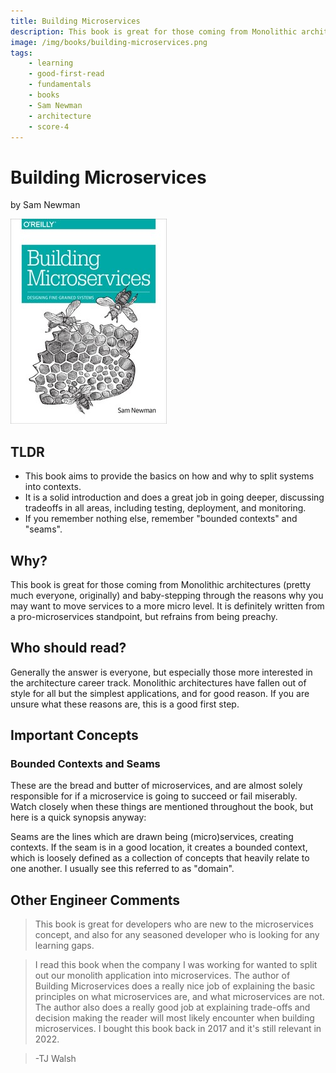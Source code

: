 ```yaml
---
title: Building Microservices
description: This book is great for those coming from Monolithic architectures (pretty much everyone, originally) and baby-stepping through the reasons why you may want to move services to a more micro level. It is definitely written from a pro-microservices standpoint, but refrains from being preachy.
image: /img/books/building-microservices.png
tags:
    - learning
    - good-first-read
    - fundamentals
    - books
    - Sam Newman
    - architecture
    - score-4
---
```


# Building Microservices

by Sam Newman

![Building Microservices](/img/books/building-microservices.png)

## TLDR

-   This book aims to provide the basics on how and why to split systems into contexts.
-   It is a solid introduction and does a great job in going deeper, discussing tradeoffs in all areas, including testing, deployment, and monitoring.
-   If you remember nothing else, remember "bounded contexts" and "seams".

## Why?

This book is great for those coming from Monolithic architectures (pretty much everyone, originally) and baby-stepping through the reasons why you may want to move services to a more micro level. It is definitely written from a pro-microservices standpoint, but refrains from being preachy.

## Who should read?

Generally the answer is everyone, but especially those more interested in the architecture career track. Monolithic architectures have fallen out of style for all but the simplest applications, and for good reason. If you are unsure what these reasons are, this is a good first step.

## Important Concepts

### Bounded Contexts and Seams

These are the bread and butter of microservices, and are almost solely responsible for if a microservice is going to succeed or fail miserably. Watch closely when these things are mentioned throughout the book, but here is a quick synopsis anyway:

Seams are the lines which are drawn being (micro)services, creating contexts. If the seam is in a good location, it creates a bounded context, which is loosely defined as a collection of concepts that heavily relate to one another. I usually see this referred to as "domain".

## Other Engineer Comments

> This book is great for developers who are new to the microservices concept, and also for any seasoned developer who is looking for any learning gaps.

> I read this book when the company I was working for wanted to split out our monolith application into microservices. The author of Building Microservices does a really nice job of explaining the basic principles on what microservices are, and what microservices are not. The author also does a really good job at explaining trade-offs and decision making the reader will most likely encounter when building microservices. I bought this book back in 2017 and it's still relevant in 2022.

> -TJ Walsh

